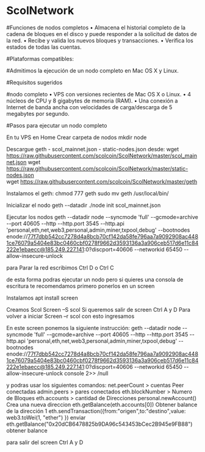 # ScolNetwork

#Funciones de nodos completos
•	Almacena el historial completo de la cadena de bloques en el disco y puede responder a la solicitud de datos de la red.
•	Recibe y valida los nuevos bloques y transacciones.
•	Verifica los estados de todas las cuentas.

#Plataformas compatibles:

#Admitimos la ejecución de un nodo completo en Mac OS X y Linux.

#Requisitos sugeridos

#nodo completo
•	VPS con versiones recientes de Mac OS X o Linux.
•	4 núcleos de CPU y 8 gigabytes de memoria (RAM).
•	Una conexión a Internet de banda ancha con velocidades de carga/descarga de 5 megabytes por segundo.

#Pasos para ejecutar un nodo completo

En tu VPS en Home Crear carpeta de nodos
mkdir node

Descargue geth - scol_mainnet.json - static-nodes.json desde:
wget https://raw.githubusercontent.com/scolcoin/ScolNetwork/master/scol_mainnet.json 
wget https://raw.githubusercontent.com/scolcoin/ScolNetwork/master/static-nodes.json  
wget https://raw.githubusercontent.com/scolcoin/ScolNetwork/master/geth 


Instalamos el geth:
chmod 777 geth
sudo mv geth /usr/local/bin/

Inicializar el nodo
geth --datadir ./node init scol_mainnet.json




Ejecutar los nodos
geth --datadir node --syncmode 'full' --gcmode=archive   --port 40605 --http --http.port 3545 --http.api 'personal,eth,net,web3,personal,admin,miner,txpool,debug' --bootnodes enode://77f7dbb542cc7278d4a8bcb70cf142da58fe796aa7a9092908ac4481ce76079a5404e83bc0460cbf0278f9662d3593136a3a906ceb517d6e11c84222e1ebaecc@185.249.227.141:0?discport=40606 --networkid 65450 --allow-insecure-unlock

para Parar la red escribimos Ctrl D o Ctrl C

de esta forma podras ejecutar un nodo pero si quieres una consola de escritura te recomendamos primero ponerlos en un screen

Instalamos
apt install screen

Creamos Scol
Screen –S scol
Si queremos salir de screen Ctrl A y D 
Para volver a iniciar Screen –r scol con esto ingresamos

En este screen ponemos la siguiente instrucción:
geth --datadir node --syncmode 'full' --gcmode=archive   --port 40605 --http --http.port 3545 --http.api 'personal,eth,net,web3,personal,admin,miner,txpool,debug' --bootnodes enode://77f7dbb542cc7278d4a8bcb70cf142da58fe796aa7a9092908ac4481ce76079a5404e83bc0460cbf0278f9662d3593136a3a906ceb517d6e11c84222e1ebaecc@185.249.227.141:0?discport=40606 --networkid 65450 --allow-insecure-unlock console 2>> /null

y podras usar los siguientes comandos:
net.peerCount > cuentas Peer conectadas
admin.peers > pares conectados
eth.blockNumber > Numero de Bloques
eth.accounts > cantidad de Direcciones
personal.newAccount() Crea una nueva direccion
eth.getBalance(eth.accounts[0]) Obtener balance de la dirección 1
eth.sendTransaction({from:"origen",to:"destino",value: web3.toWei(1, "ether") }) enviar
eth.getBalance("0x20dCB6478825b9DA96c543453bCec2B945e9FB88") obtener balance

para salir del screen Ctrl A y D
